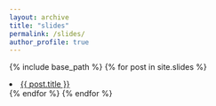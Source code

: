```yaml
---
layout: archive
title: "slides"
permalink: /slides/
author_profile: true
---
```




{% include base_path %}
{% for post in site.slides %}
    <li><a href="{{ site.url }}{{ site.baseurl }}{{ entry.url }}" title="{{ post.title | escape }}">{{ post.title }}</a></li>{% endfor %}
{% endfor %}



<!--
{% include loop-category category='slides' %}

{% for entry in site.categories[include.category] %}
<li><a href="{{ site.url }}{{ site.baseurl }}{{ entry.url }}" title="{{ entry.title | escape }}">{{ entry.title }}</a></li>{% endfor %}
-->

